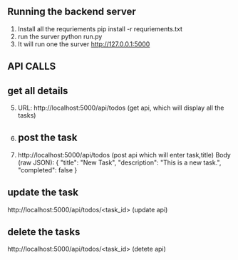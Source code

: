 ## Running the backend server
1. Install all the requriements
  pip install -r requriements.txt
2. run the surver
    python run.py
3. It will run one the surver http://127.0.0.1:5000
## API CALLS 
## get all details
5. URL: http://localhost:5000/api/todos (get api, which will display all the tasks)
6. ## post the task
7. http://localhost:5000/api/todos (post api which will enter task,title)
     Body (raw JSON):
{
    "title": "New Task",
    "description": "This is a new task.",
    "completed": false
}
## update the task

http://localhost:5000/api/todos/<task_id> (update api)
## delete the tasks
http://localhost:5000/api/todos/<task_id> (detete api)
